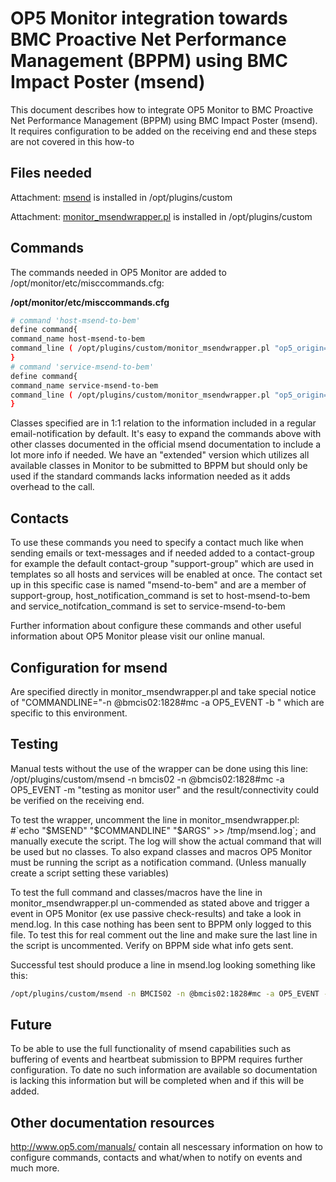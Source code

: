 # OP5 Monitor integration towards BMC Proactive Net Performance Management (BPPM) using BMC Impact Poster (msend)

This document describes how to integrate OP5 Monitor to BMC Proactive Net Performance Management (BPPM) using BMC Impact Poster (msend). It requires configuration to be added on the receiving end and these steps are not covered in this how-to

## **Files needed**

Attachment: [msend](attachments/688567/1310727) is installed in /opt/plugins/custom

Attachment: [monitor\_msendwrapper.pl](attachments/688567/1310726.pl) is installed in /opt/plugins/custom

## **Commands**

The commands needed in OP5 Monitor are added to /opt/monitor/etc/misccommands.cfg:

**/opt/monitor/etc/misccommands.cfg**

``` {.bash data-syntaxhighlighter-params="brush: bash; gutter: false; theme: Confluence" data-theme="Confluence" style="brush: bash; gutter: false; theme: Confluence"}
# command 'host-msend-to-bem'
define command{
command_name host-msend-to-bem
command_line ( /opt/plugins/custom/monitor_msendwrapper.pl "op5_origin=`hostname`" "op5_time='$TIME$'" "op5_host='$HOSTNAME$'" "op5_host_alias='$HOSTALIAS$'" "op5_host_address='$HOSTADDRESS$'" "op5_host_message='$HOSTOUTPUT$'" "op5_host_group='$HOSTGROUPNAME$'" "op5_host_severity='$HOSTSTATE$'" "op5_host_statetype='$HOSTSTATETYPE$'" "op5_host_attempt='$HOSTATTEMPT$'" "op5_host_latency='$HOSTLATENCY$'" "op5_host_exectime='$HOSTEXECUTIONTIMETIONTIME$'" "op5_host_duration='$HOSTDURATION$'" "op5_host_notesurl='$HOSTNOTESURL$'" "op5_host_actionurl='$HOSTACTIONURL$'" ) &
}
# command 'service-msend-to-bem'
define command{
command_name service-msend-to-bem
command_line ( /opt/plugins/custom/monitor_msendwrapper.pl "op5_origin=`hostname`" "op5_time='$TIME$'" "op5_host='$HOSTNAME$'" "op5_host_alias='$HOSTALIAS$'" "op5_host_address='$HOSTADDRESS$'" "op5_notification_type='$NOTIFICATIONTYPE$'" "op5_service_desc='$SERVICEDESC$'" "op5_service_state='$SERVICESTATE$'" "op5_service_last_statechange='$LASTSERVICESTATECHANGE$'" "op5_service_message='$SERVICEOUTPUT$'" "op5_host_state='$HOSTSTATE$'" "op5_service_latency='$SERVICELATENCY$'" "op5_service_exectime='$SERVICEEXECUTIONTIME$'" "op5_host_notesurl='$HOSTNOTESURL$'" "op5_host_actionurl='$HOSTACTIONURL$'" "op5_service_actionurl='$SERVICEACTIONURL$'" "op5_service_notesurl='$SERVICENOTESURL$'" ) &
}
```

Classes specified are in 1:1 relation to the information included in a regular email-notification by default. It's easy to expand the commands above with other classes documented in the official msend documentation to include a lot more info if needed. We have an "extended" version which utilizes all available classes in Monitor to be submitted to BPPM but should only be used if the standard commands lacks information needed as it adds overhead to the call.

## **Contacts**

To use these commands you need to specify a contact much like when sending emails or text-messages and if needed added to a contact-group for example the default contact-group "support-group" which are used in templates so all hosts and services will be enabled at once. The contact set up in this specific case is named "msend-to-bem" and are a member of support-group, host\_notification\_command is set to host-msend-to-bem and service\_notifcation\_command is set to service-msend-to-bem

Further information about configure these commands and other useful information about OP5 Monitor please visit our online manual.

## **Configuration for msend**

Are specified directly in monitor\_msendwrapper.pl and take special notice of "COMMANDLINE="-n @bmcis02:1828\#mc -a OP5\_EVENT -b " which are specific to this environment.

## **Testing**

Manual tests without the use of the wrapper can be done using this line: /opt/plugins/custom/msend -n bmcis02 -n @bmcis02:1828\#mc -a OP5\_EVENT -m "testing as monitor user" and the result/connectivity could be verified on the receiving end.

To test the wrapper, uncomment the line in monitor\_msendwrapper.pl: \#\`echo "\$MSEND" "\$COMMANDLINE" "\$ARGS" \>\> /tmp/msend.log\`; and manually execute the script. The log will show the actual command that will be used but no classes. To also expand classes and macros OP5 Monitor must be running the script as a notification command. (Unless manually create a script setting these variables)

To test the full command and classes/macros have the line in monitor\_msendwrapper.pl un-commended as stated above and trigger a event in OP5 Monitor (ex use passive check-results) and take a look in mend.log. In this case nothing has been sent to BPPM only logged to this file. To test this for real comment out the line and make sure the last line in the script is uncommented. Verify on BPPM side what info gets sent.

Successful test should produce a line in msend.log looking something like this:

``` {.bash data-syntaxhighlighter-params="brush: bash; gutter: false; theme: Confluence" data-theme="Confluence" style="brush: bash; gutter: false; theme: Confluence"}
/opt/plugins/custom/msend -n BMCIS02 -n @bmcis02:1828#mc -a OP5_EVENT -b "op5_host_duration='0d 0h 0m 0s';op5_host_exectime='0.000';op5_host_latency='0.553';op5_host_attempt='1';op5_host_statetype='HARD';op5_host_severity='UP';op5_host_group='servers';op5_host_message='testing';op5_host_address='dev-mon.int.op5.se';op5_host_alias='Jboss Application Server';op5_host='application-server';op5_date='1350571017';op5_origin=demo;op5_host_notesurl='/dokuwiki/doku.php/hosts/application-server'"
```

## **Future**

To be able to use the full functionality of msend capabilities such as buffering of events and heartbeat submission to BPPM requires further configuration. To date no such information are available so documentation is lacking this information but will be completed when and if this will be added.

## **Other documentation resources**

<http://www.op5.com/manuals/> contain all nescessary information on how to configure commands, contacts and what/when to notify on events and much more.

